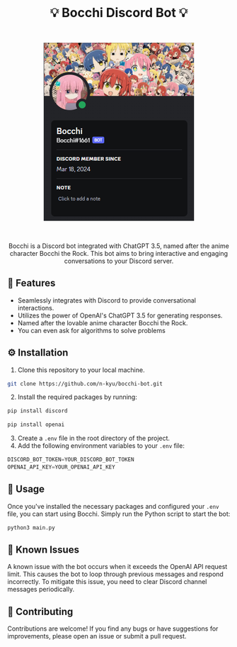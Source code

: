 <div align="center">
<br>

# 💡 Bocchi Discord Bot 💡
<br>

![Bocchi Bot](bocchibot.png)

</div>
<br>

<p align="center">
  Bocchi is a Discord bot integrated with ChatGPT 3.5, named after the anime character Bocchi the Rock. This bot aims to bring interactive and engaging conversations to your Discord server.
</p>

## 🎯 Features

- Seamlessly integrates with Discord to provide conversational interactions.
- Utilizes the power of OpenAI's ChatGPT 3.5 for generating responses.
- Named after the lovable anime character Bocchi the Rock.
- You can even ask for algorithms to solve problems


## ⚙️ Installation

1. Clone this repository to your local machine.
```bash
git clone https://github.com/n-kyu/bocchi-bot.git
```

2. Install the required packages by running:
```bash
pip install discord
```
```bash
pip install openai
```
3. Create a `.env` file in the root directory of the project.
4. Add the following environment variables to your `.env` file:
```python
DISCORD_BOT_TOKEN=YOUR_DISCORD_BOT_TOKEN
OPENAI_API_KEY=YOUR_OPENAI_API_KEY
```

## 🎉 Usage

Once you've installed the necessary packages and configured your `.env` file, you can start using Bocchi. Simply run the Python script to start the bot:

```bash
python3 main.py
```


## 🐞 Known Issues

A known issue with the bot occurs when it exceeds the OpenAI API request limit. This causes the bot to loop through previous messages and respond incorrectly. To mitigate this issue, you need to clear Discord channel messages periodically.

## 🚀 Contributing

Contributions are welcome! If you find any bugs or have suggestions for improvements, please open an issue or submit a pull request.
